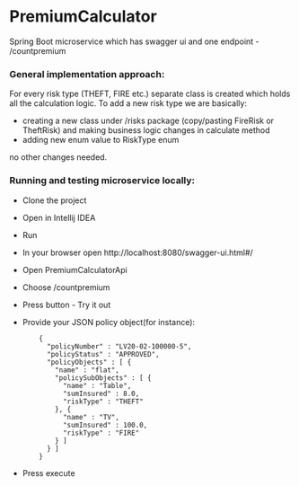 # PremiumCalculator

Spring Boot microservice which has swagger ui and one endpoint - /countpremium

### General implementation approach:

For every risk type (THEFT, FIRE etc.) separate class is created which holds all the calculation logic. To add a new risk type we are basically:
   -    creating a new class under /risks package (copy/pasting FireRisk or TheftRisk) and making business logic  changes in calculate method
   -    adding new enum value to RiskType enum

no other changes needed.
            

### Running and testing microservice locally:


-   Clone the project
-   Open in Intellij IDEA
-   Run
-   In your browser open http://localhost:8080/swagger-ui.html#/
-   Open PremiumCalculatorApi
-   Choose /countpremium
-   Press button - Try it out
-   Provide your JSON policy object(for instance):
    
            {
              "policyNumber" : "LV20-02-100000-5",
              "policyStatus" : "APPROVED",
              "policyObjects" : [ {
                "name" : "flat",
                "policySubObjects" : [ {
                  "name" : "Table",
                  "sumInsured" : 8.0,
                  "riskType" : "THEFT"
                }, {
                  "name" : "TV",
                  "sumInsured" : 100.0,
                  "riskType" : "FIRE"
                } ]
              } ]
            }
-   Press execute